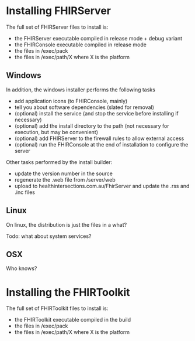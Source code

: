 # Installing FHIRServer

The full set of FHIRServer files to install is:

* the FHIRServer executable compiled in release mode + debug variant
* the FHIRConsole executable compiled in release mode
* the files in /exec/pack
* the files in /exec/path/X where X is the platform 

## Windows

In addition, the windows installer performs the following tasks
* add application icons (to FHIRConsole, mainly)
* tell you about software dependencies (slated for removal)
* (optional) install the service (and stop the service before installing if necessary)
* (optional) add the install directory to the path (not necessary for execution, but may be convenient)
* (optional) add FHIRServer to the firewall rules to allow external access
* (optional) run the FHIRConsole at the end of installation to configure the server
 
Other tasks performed by the install builder:
* update the version number in the source
* regenerate the .web file from /server/web
* upload to healthintersections.com.au/FhirServer and update the .rss and .inc files

## Linux

On linux, the distribution is just the files in a what?

Todo: what about system services?

## OSX

Who knows?

# Installing the FHIRToolkit

The full set of FHIRToolkit files to install is:

* the FHIRToolkit executable compiled in the build 
* the files in /exec/pack
* the files in /exec/path/X where X is the platform 

